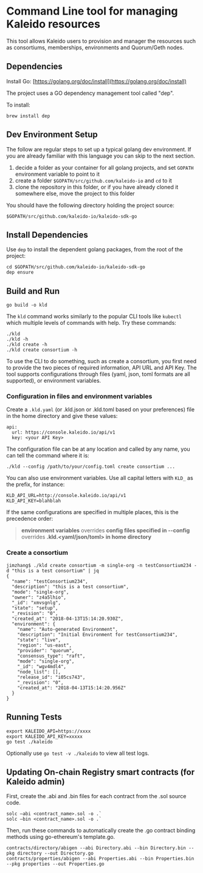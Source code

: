 # Command Line tool for managing Kaleido resources

This tool allows Kaleido users to provision and manager the resources such as consortiums, memberships, environments and Quorum/Geth nodes.

## Dependencies

Install Go: [https://golang.org/doc/install](https://golang.org/doc/install)

The project uses a GO dependency management tool called "dep".

To install:
```
brew install dep
```

## Dev Environment Setup

The follow are regular steps to set up a typical golang dev environment. If you are already familiar with this language you can skip to the next section.

1. decide a folder as your container for all golang projects, and set `GOPATH` environment variable to point to it
2. create a folder `$GOPATH/src/github.com/kaleido-io` and `cd` to it
3. clone the repository in this folder, or if you have already cloned it somewhere else, move the project to this folder

You should have the following directory holding the project source:
```
$GOPATH/src/github.com/kaleido-io/kaleido-sdk-go
```

## Install Dependencies

Use `dep` to install the dependent golang packages, from the root of the project:
```
cd $GOPATH/src/github.com/kaleido-io/kaleido-sdk-go
dep ensure
```

## Build and Run

```
go build -o kld
```

The `kld` command works similarly to the popular CLI tools like `kubectl` which multiple levels of commands with help. Try these commands:
```
./kld
./kld -h
./kld create -h
./kld create consortium -h
```

To use the CLI to do something, such as create a consortium, you first need to provide the two pieces of required information, API URL and API Key. The tool supports configurations through files (yaml, json, toml formats are all supported), or environment variables.

### Configuration in files and environment variables

Create a `.kld.yaml` (or .kld.json or .kld.toml based on your preferences) file in the home directory and give these values:
```
api:
  url: https://console.kaleido.io/api/v1
  key: <your API Key>
```

The configuration file can be at any location and called by any name, you can tell the command where it is:
```
./kld --config /path/to/your/config.toml create consortium ...
```

You can also use environment variables. Use all capital letters with `KLD_` as the prefix, for instance:
```
KLD_API_URL=http://console.kaleido.io/api/v1
KLD_API_KEY=blahblah
```

If the same configurations are specified in multiple places, this is the precedence order:
> **environment variables** overrides **config files specified in --config** overrides **.kld.<yaml/json/toml> in home directory**

### Create a consortium

```
jimzhang$ ./kld create consortium -m single-org -n testConsortium234 -d "this is a test consortium" | jq
{
  "name": "testConsortium234",
  "description": "this is a test consortium",
  "mode": "single-org",
  "owner": "z4a5lhio",
  "_id": "xmvsgnlg",
  "state": "setup",
  "_revision": "0",
  "created_at": "2018-04-13T15:14:20.930Z",
  "environment": {
    "name": "Auto-generated Environment",
    "description": "Initial Environment for testConsortium234",
    "state": "live",
    "region": "us-east",
    "provider": "quorum",
    "consensus_type": "raft",
    "mode": "single-org",
    "_id": "wgv4mdl4",
    "node_list": [],
    "release_id": "i05cs743",
    "_revision": "0",
    "created_at": "2018-04-13T15:14:20.956Z"
  }
}
```

## Running Tests

```
export KALEIDO_API=https://xxxx
export KALEIDO_API_KEY=xxxxx
go test ./kaleido
```

Optionally use `go test -v ./kaleido` to view
all test logs.

## Updating On-chain Registry smart contracts (for Kaleido admin)
First, create the .abi and .bin files for each contract from the .sol source code.
```
solc —abi <contract_name>.sol -o .`
solc —bin <contract_name>.sol -o .`
```
Then, run these commands to automatically create the .go contract binding methods using go-ethereum's template.go.
```
contracts/directory/abigen --abi Directory.abi --bin Directory.bin --pkg directory --out Directory.go
contracts/properties/abigen --abi Properties.abi --bin Properties.bin --pkg properties --out Properties.go
```
